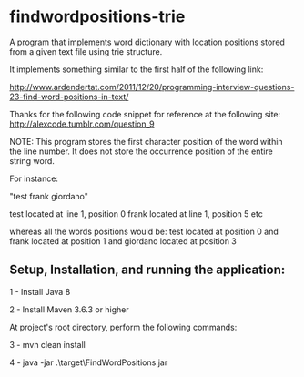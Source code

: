 # findwordpositions-trie

A program that implements word dictionary with location positions stored from a given text file using trie structure.

It implements something similar to the first half of the following link:

http://www.ardendertat.com/2011/12/20/programming-interview-questions-23-find-word-positions-in-text/

Thanks for the following code snippet for reference at the following site:
http://alexcode.tumblr.com/question_9

NOTE: This program stores the first character position of the word within the line number. It does not store the occurrence position of the entire string word.

For instance:

"test frank giordano"

test located at line 1, position 0 frank located at line 1, position 5 etc

whereas all the words positions would be: test located at position 0 and frank located at position 1 and giordano located at position 3

## Setup, Installation, and running the application:

1 - Install Java 8

2 - Install Maven 3.6.3 or higher

At project's root directory, perform the following commands:

3 - mvn clean install

4 - java -jar .\target\FindWordPositions.jar

